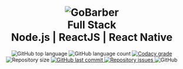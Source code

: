 <h1 align="center">
    <img alt="GoBarber" src="https://user-images.githubusercontent.com/1062248/66880978-a04ed100-ef9b-11e9-8306-f043a6c9bc2e.png" />
    <br>
    Full Stack  <br />
    Node.js | ReactJS | React Native
</h1>

<p align="center">
  <img alt="GitHub top language" src="https://img.shields.io/github/languages/top/diegurm/gobarber.svg">
  
  <img alt="GitHub language count" src="https://img.shields.io/github/languages/count/diegurm/gobarber.svg">
  
  <a href="https://www.codacy.com/app/diegurm/gobarber?utm_source=github.com&amp;utm_medium=referral&amp;utm_content=diegurm/gobarber&amp;utm_campaign=Badge_Grade">
    <img alt="Codacy grade" src="https://img.shields.io/codacy/grade/4f87fc059ec846118f2ef2950200b13a.svg">
  </a>
  
  <img alt="Repository size" src="https://img.shields.io/github/repo-size/diegurm/gobarber.svg">
  <a href="https://github.com/diegurm/gobarber/commits/master">
    <img alt="GitHub last commit" src="https://img.shields.io/github/last-commit/diegurm/gobarber.svg">
  </a>
  
  <a href="https://github.com/diegurm/gobarber/issues">
    <img alt="Repository issues" src="https://img.shields.io/github/issues/diegurm/gobarber.svg">
  </a>
  
  <img alt="GitHub" src="https://img.shields.io/github/license/diegurm/gobaber.svg"> 
  
</p>